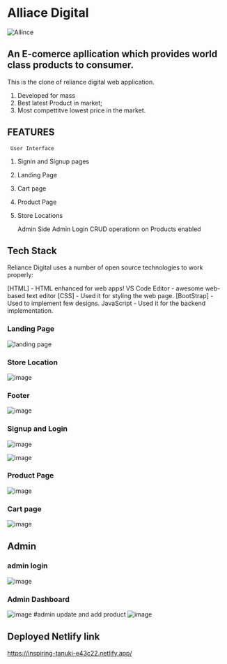
# Alliace Digital


![Allince](https://user-images.githubusercontent.com/119388397/229410104-be78f1ed-0b9e-4eab-ade7-45297fffd1ea.jpeg)


## An E-comerce apllication which provides world class products to consumer.
This is the clone of reliance digital web application.

1) Developed for mass
2) Best latest Product in market;
3) Most compettitve lowest price in the market. 



## FEATURES
     User Interface
1) Signin and Signup pages
2) Landing Page
3) Cart page
4) Product Page
5) Store Locations

     Admin Side
     Admin Login
 CRUD operationn on Products enabled
 
 ## Tech Stack
 
Reliance Digital uses a number of open source technologies to work properly:

[HTML] - HTML enhanced for web apps!
VS Code Editor - awesome web-based text editor
[CSS] - Used it for styling the web page.
[BootStrap] - Used to implement few designs.
JavaScript - Used it for the backend implementation.


### Landing Page
![landing page](https://user-images.githubusercontent.com/119388397/229411343-73c6ae49-e040-4618-9951-cfeef4d15a3c.jpg)

### Store Location
![image](https://user-images.githubusercontent.com/119388397/229411557-ef981eca-7ea8-4e36-9fd2-2dd04b128ada.png)

### Footer
![image](https://user-images.githubusercontent.com/119388397/229411822-d5b66e80-3470-4149-af3c-edba97fb2354.png)

### Signup and Login

![image](https://user-images.githubusercontent.com/119388397/229411918-628b9c6e-d216-4e4b-a85a-531053736c0f.png)

![image](https://user-images.githubusercontent.com/119388397/229411990-fae77337-4514-46de-a357-6f28c937505b.png)

### Product Page

![image](https://user-images.githubusercontent.com/119388397/229412099-70d2692c-b5c4-44f9-a1d1-bb9dfc07398c.png)

### Cart page
![image](https://user-images.githubusercontent.com/119388397/229412207-ccf5b9fb-e450-4565-8188-72baf75e6c5a.png)


## Admin 

### admin login
![image](https://user-images.githubusercontent.com/119388397/229412328-61fd7c27-f5b2-4ad5-8031-2f815da51b8f.png)

### Admin Dashboard
![image](https://user-images.githubusercontent.com/119388397/229412502-5d3637e7-e904-4495-a7e3-8adb645c592b.png)
#admin update and add product
![image](https://user-images.githubusercontent.com/119388397/229412619-8750d805-4b15-4434-89b8-dc53c655c757.png)


## Deployed Netlify link

https://inspiring-tanuki-e43c22.netlify.app/

